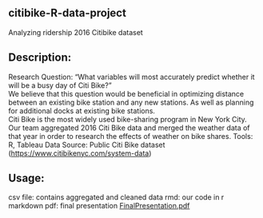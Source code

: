 
## citibike-R-data-project
Analyzing ridership 2016 Citibike dataset
## Description: 
Research Question:  “What variables will most accurately predict whether it will be a busy day of Citi Bike?”  
We believe that this question would be beneficial in optimizing distance between an existing bike station and any new stations. As well as planning for additional docks at existing bike stations.   
Citi Bike is the most widely used bike-sharing program in New York City. Our team aggregated 2016 Citi Bike data and merged the weather data of that year in order to research the effects of weather on bike shares. 
Tools: R, Tableau
Data Source: Public Citi Bike dataset (https://www.citibikenyc.com/system-data)
## Usage: 
csv file: contains aggregated and cleaned data
rmd: our code in r markdown 
pdf: final presentation
[FinalPresentation.pdf](citibike-R-data-project/FinalPresentation.pdf)

